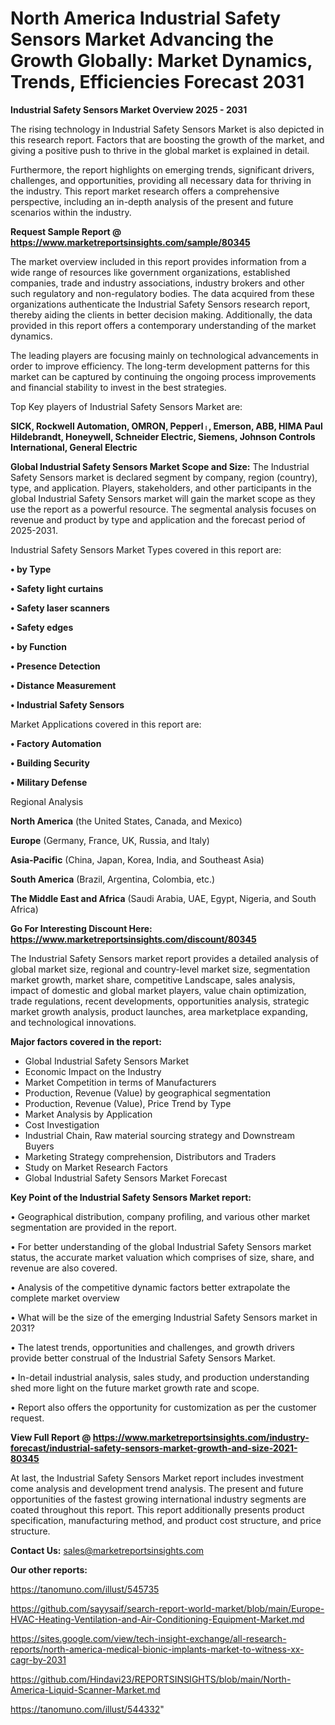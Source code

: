 # North America Industrial Safety Sensors Market Advancing the Growth Globally: Market Dynamics, Trends, Efficiencies Forecast 2031

<Strong> Industrial Safety Sensors Market Overview 2025 - 2031</strong>

The rising technology in Industrial Safety Sensors Market is also depicted in this research report. Factors that are boosting the growth of the market, and giving a positive push to thrive in the global market is explained in detail.

Furthermore, the report highlights on emerging trends, significant drivers, challenges, and opportunities, providing all necessary data for thriving in the industry. This report market research offers a comprehensive perspective, including an in-depth analysis of the present and future scenarios within the industry.

<strong>Request Sample Report @ <a href=https://www.marketreportsinsights.com/sample/80345>https://www.marketreportsinsights.com/sample/80345</a></strong>

The market overview included in this report provides information from a wide range of resources like government organizations, established companies, trade and industry associations, industry brokers and other such regulatory and non-regulatory bodies. The data acquired from these organizations authenticate the Industrial Safety Sensors research report, thereby aiding the clients in better decision making. Additionally, the data provided in this report offers a contemporary understanding of the market dynamics.

The leading players are focusing mainly on technological advancements in order to improve efficiency. The long-term development patterns for this market can be captured by continuing the ongoing process improvements and financial stability to invest in the best strategies.

Top Key players of Industrial Safety Sensors Market are:

<strong>SICK, Rockwell Automation, OMRON, Pepperlᛧ, Emerson, ABB, HIMA Paul Hildebrandt, Honeywell, Schneider Electric, Siemens, Johnson Controls International, General Electric</strong>

<strong><b>Global Industrial Safety Sensors Market Scope and Size:</b></strong>
The Industrial Safety Sensors market is declared segment by company, region (country), type, and application. Players, stakeholders, and other participants in the global Industrial Safety Sensors market will gain the market scope as they use the report as a powerful resource. The segmental analysis focuses on revenue and product by type and application and the forecast period of 2025-2031.

Industrial Safety Sensors Market Types covered in this report are:

<strong>• by Type

• Safety light curtains

• Safety laser scanners

• Safety edges

• by Function

• Presence Detection

• Distance Measurement

• Industrial Safety Sensors</strong>

Market Applications covered in this report are:

<strong>• Factory Automation

• Building Security

• Military Defense</strong> 

Regional Analysis

<strong>North America</strong> (the United States, Canada, and Mexico)

<strong>Europe</strong> (Germany, France, UK, Russia, and Italy)

<strong>Asia-Pacific</strong> (China, Japan, Korea, India, and Southeast Asia)

<strong>South America</strong> (Brazil, Argentina, Colombia, etc.)

<strong>The Middle East and Africa</strong> (Saudi Arabia, UAE, Egypt, Nigeria, and South Africa)

<strong>Go For Interesting Discount Here: <a href=https://www.marketreportsinsights.com/discount/80345>https://www.marketreportsinsights.com/discount/80345</a></strong>

The Industrial Safety Sensors market report provides a detailed analysis of global market size, regional and country-level market size, segmentation market growth, market share, competitive Landscape, sales analysis, impact of domestic and global market players, value chain optimization, trade regulations, recent developments, opportunities analysis, strategic market growth analysis, product launches, area marketplace expanding, and technological innovations.

<strong><b>Major factors covered in the report:</b></strong>
<ul>
  <li>Global Industrial Safety Sensors Market </li>
  <li>Economic Impact on the Industry</li>
  <li>Market Competition in terms of Manufacturers</li>
  <li>Production, Revenue (Value) by geographical segmentation</li>
  <li>Production, Revenue (Value), Price Trend by Type</li>
  <li>Market Analysis by Application</li>
  <li>Cost Investigation</li>
  <li>Industrial Chain, Raw material sourcing strategy and Downstream Buyers</li>
  <li>Marketing Strategy comprehension, Distributors and Traders</li>
  <li>Study on Market Research Factors</li>
  <li>Global Industrial Safety Sensors Market Forecast</li>
</ul>

<strong><b>Key Point of the Industrial Safety Sensors Market report:</b></strong>

• Geographical distribution, company profiling, and various other market segmentation are provided in the report.

• For better understanding of the global Industrial Safety Sensors market status, the accurate market valuation which comprises of size, share, and revenue are also covered.

• Analysis of the competitive dynamic factors better extrapolate the complete market overview

• What will be the size of the emerging Industrial Safety Sensors market in 2031?

• The latest trends, opportunities and challenges, and growth drivers provide better construal of the Industrial Safety Sensors Market.

• In-detail industrial analysis, sales study, and production understanding shed more light on the future market growth rate and scope.

• Report also offers the opportunity for customization as per the customer request.

<strong><b>View Full Report @ <a href=https://www.marketreportsinsights.com/industry-forecast/industrial-safety-sensors-market-growth-and-size-2021-80345>https://www.marketreportsinsights.com/industry-forecast/industrial-safety-sensors-market-growth-and-size-2021-80345</a></b></strong>


At last, the Industrial Safety Sensors Market report includes investment come analysis and development trend analysis. The present and future opportunities of the fastest growing international industry segments are coated throughout this report. This report additionally presents product specification, manufacturing method, and product cost structure, and price structure.

<strong>Contact Us:</strong>
sales@marketreportsinsights.com

<strong>Our other reports:</strong>

<a href=https://tanomuno.com/illust/545735>https://tanomuno.com/illust/545735</a>

<a href=https://github.com/sayysaif/search-report-world-market/blob/main/Europe-HVAC-Heating-Ventilation-and-Air-Conditioning-Equipment-Market.md>https://github.com/sayysaif/search-report-world-market/blob/main/Europe-HVAC-Heating-Ventilation-and-Air-Conditioning-Equipment-Market.md</a>

<a href=https://sites.google.com/view/tech-insight-exchange/all-research-reports/north-america-medical-bionic-implants-market-to-witness-xx-cagr-by-2031>https://sites.google.com/view/tech-insight-exchange/all-research-reports/north-america-medical-bionic-implants-market-to-witness-xx-cagr-by-2031</a>

<a href=https://github.com/Hindavi23/REPORTSINSIGHTS/blob/main/North-America-Liquid-Scanner-Market.md>https://github.com/Hindavi23/REPORTSINSIGHTS/blob/main/North-America-Liquid-Scanner-Market.md</a>

<a href=https://tanomuno.com/illust/544332>https://tanomuno.com/illust/544332</a>"
